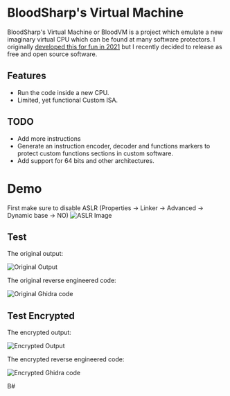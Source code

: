 # BloodSharp's Virtual Machine
BloodSharp's Virtual Machine or BloodVM is a project which emulate a new imaginary virtual CPU which can be found at many software protectors. I originally [developed this for fun in 2021](https://foro.elhacker.net/programacion_cc/ejemplo_de_virtualizacion_de_codigo_con_cpu_imaginaria-t512606.0.html) but I recently decided to release as free and open source software.

## Features
+ Run the code inside a new CPU.
+ Limited, yet functional Custom ISA.

## TODO
+ Add more instructions
+ Generate an instruction encoder, decoder and functions markers to protect custom functions sections in custom software.
+ Add support for 64 bits and other architectures.

# Demo
First make sure to disable ASLR (Properties -> Linker -> Advanced -> Dynamic base -> NO)
![ASLR Image](Images/ASLR.png)

## Test
The original output:

![Original Output](Images/OriginalOutput.png)

The original reverse engineered code:

![Original Ghidra code](Images/Original.png)

## Test Encrypted
The encrypted output:

![Encrypted Output](Images/EncryptedOutput.png)

The encrypted reverse engineered code:

![Encrypted Ghidra code](Images/Encrypted.png)


B#